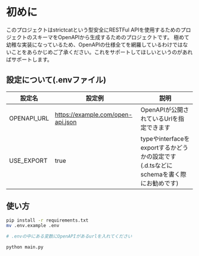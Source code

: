 # 初めに

このプロジェクトはstrictcatという型安全にRESTFul APIを使用するためのプロジェクトのスキーマをOpenAPIから生成するためのプロジェクトです。
極めて幼稚な実装になっているため、OpenAPIの仕様全てを網羅しているわけではないことをあらかじめご了承ください。これをサポートしてほしいというのがあればサポートします。

## 設定について(.envファイル)

|設定名|設定例|説明|
|---|---|---|
|OPENAPI_URL|https://example.com/open-api.json|OpenAPIが公開されているUrlを指定できます|
|USE_EXPORT|true|typeやinterfaceをexportするかどうかの設定です(.d.tsなどにschemaを書く際にお勧めです)|

## 使い方

```bash
pip install -r requirements.txt
mv .env.example .env

# .envの中にある変数にOpenAPIがあるurlを入れてください

python main.py
```
